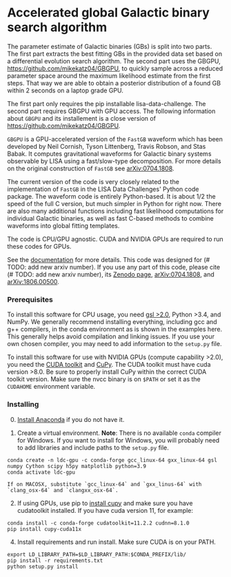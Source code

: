 # Accelerated global Galactic binary search algorithm

The parameter estimate of Galactic binaries (GBs) is split into two parts. The first part extracts the best fitting GBs in the provided data set based on a differential evolution search algorithm. The second part uses the GBGPU, https://github.com/mikekatz04/GBGPU, to quickly sample across a reduced parameter space around the maximum likelihood estimate from the first steps. That way we are able to obtain a posterior distribution of a found GB within 2 seconds on a laptop grade GPU. 

The first part only requires the pip installable lisa-data-challenge. The second part requires GBGPU with GPU access. The following information about `GBGPU` and its installement is a close version of https://github.com/mikekatz04/GBGPU.

`GBGPU` is a GPU-accelerated version of the `FastGB` waveform which has been developed by Neil Cornish, Tyson Littenberg, Travis Robson, and Stas Babak. It computes gravitational waveforms for Galactic binary systems observable by LISA using a fast/slow-type decomposition. For more details on the original construction of `FastGB` see [arXiv:0704.1808](https://arxiv.org/abs/0704.1808).

The current version of the code is very closely related to the implementation of `FastGB` in the LISA Data Challenges' Python code package. The waveform code is entirely Python-based. It is about 1/2 the speed of the full C version, but much simpler in Python for right now. There are also many additional functions including fast likelihood computations for individual Galactic binaries, as well as fast C-based methods to combine waveforms into global fitting templates. 

The code is CPU/GPU agnostic. CUDA and NVIDIA GPUs are required to run these codes for GPUs.

See the [documentation](https://mikekatz04.github.io/GBGPU/html/index.html) for more details. This code was designed for (# TODO: add new arxiv number). If you use any part of this code, please cite (# TODO: add new arxiv number), its [Zenodo page](https://zenodo.org/record/6500434#.YmpofxNBzlw), [arXiv:0704.1808](https://arxiv.org/abs/0704.1808), and [arXiv:1806.00500](https://arxiv.org/abs/1806.00500). 

### Prerequisites

To install this software for CPU usage, you need [gsl >2.0](https://www.gnu.org/software/gsl/), Python >3.4, and NumPy. We generally recommend installing everything, including gcc and g++ compilers, in the conda environment as is shown in the examples here. This generally helps avoid compilation and linking issues. If you use your own chosen compiler, you may need to add information to the `setup.py` file.

To install this software for use with NVIDIA GPUs (compute capability >2.0), you need the [CUDA toolkit](https://docs.nvidia.com/cuda/cuda-installation-guide-linux/index.html) and [CuPy](https://cupy.chainer.org/). The CUDA toolkit must have cuda version >8.0. Be sure to properly install CuPy within the correct CUDA toolkit version. Make sure the nvcc binary is on `$PATH` or set it as the `CUDAHOME` environment variable.

### Installing


0) [Install Anaconda](https://docs.anaconda.com/anaconda/install/) if you do not have it.

1) Create a virtual environment. **Note**: There is no available `conda` compiler for Windows. If you want to install for Windows, you will probably need to add libraries and include paths to the `setup.py` file.

```
conda create -n ldc-gpu -c conda-forge gcc_linux-64 gxx_linux-64 gsl numpy Cython scipy h5py matplotlib python=3.9
conda activate ldc-gpu
```

    If on MACOSX, substitute `gcc_linux-64` and `gxx_linus-64` with `clang_osx-64` and `clangxx_osx-64`.

2) If using GPUs, use pip to [install cupy](https://docs-cupy.chainer.org/en/stable/install.html) and make sure you have cudatoolkit installed. If you have cuda version 11, for example:

```
conda install -c conda-forge cudatoolkit=11.2.2 cudnn=8.1.0
pip install cupy-cuda11x
```

4) Install requirements and run install. Make sure CUDA is on your PATH.

```
export LD_LIBRARY_PATH=$LD_LIBRARY_PATH:$CONDA_PREFIX/lib/
pip install -r requirements.txt
python setup.py install
```
